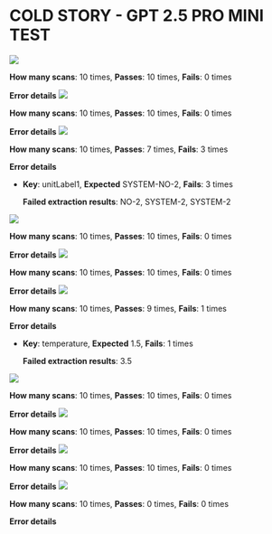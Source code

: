 # COLD STORY - GPT 2.5 PRO MINI TEST
![](https://prd-assets.didge.io/campro/68ba1c877cd46a28d5d318e9/yxyay7sugqb27skbglmsur)

**How many scans**: 10 times,
**Passes**: 10 times,
**Fails**: 0 times

**Error details**
![](https://prd-assets.didge.io/campro/68ba1c877cd46a28d5d318e9/pbe8clxetwmee944moxw)

**How many scans**: 10 times,
**Passes**: 10 times,
**Fails**: 0 times

**Error details**
![](https://prd-assets.didge.io/campro/68ba1c877cd46a28d5d318e9/a7026c8fbf601a181b6764ff6cf1813c2fa6ad7e)

**How many scans**: 10 times,
**Passes**: 7 times,
**Fails**: 3 times

**Error details**
- **Key**: unitLabel1,
  **Expected** SYSTEM-NO-2,
  **Fails**: 3 times

  **Failed extraction results**: NO-2, SYSTEM-2, SYSTEM-2

![](https://prd-assets.didge.io/campro/68ba1c877cd46a28d5d318e9/dc2f7e43328c1ce7de3f161155e608828b5eb6e5)

**How many scans**: 10 times,
**Passes**: 10 times,
**Fails**: 0 times

**Error details**
![](https://prd-assets.didge.io/campro/68ba1c877cd46a28d5d318e9/c2bb122323dbda2c128ff45867309a465592d36b)

**How many scans**: 10 times,
**Passes**: 10 times,
**Fails**: 0 times

**Error details**
![](https://prd-assets.didge.io/campro/68ba1c877cd46a28d5d318e9/4d3c3882ef252f51642523656d27f88c78eb3192)

**How many scans**: 10 times,
**Passes**: 9 times,
**Fails**: 1 times

**Error details**
- **Key**: temperature,
  **Expected** 1.5,
  **Fails**: 1 times

  **Failed extraction results**: 3.5

![](https://prd-assets.didge.io/campro/68ba1c877cd46a28d5d318e9/02f4a95a9e6d358f288cb10d6c81d732aae13f1b)

**How many scans**: 10 times,
**Passes**: 10 times,
**Fails**: 0 times

**Error details**
![](https://prd-assets.didge.io/campro/68ba1c877cd46a28d5d318e9/562ca8eb66a0afce1594e8a90e16197dbad43295)

**How many scans**: 10 times,
**Passes**: 10 times,
**Fails**: 0 times

**Error details**
![](https://prd-assets.didge.io/campro/68ba1c877cd46a28d5d318e9/58ab454f3cf85200d525c4c20f2acf6d73985bfc)

**How many scans**: 10 times,
**Passes**: 10 times,
**Fails**: 0 times

**Error details**
![](https://app.didge.io/networks/68a3f205ff7e8173254a86d0/sites/68ba1c5d5a2f89ebbc03946c/departments/68ba1c6b4bb83ed5477c93f2/operations/68ca7f4c79e2f1ae7db515e4/instances/68cb960fe334f9206fba1e0b)

**How many scans**: 10 times,
**Passes**: 0 times,
**Fails**: 0 times

**Error details**

